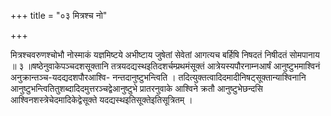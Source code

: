 +++
title = "०३ मित्रश्च नो"

+++

मित्रश्चवरुणश्चोभौ नोस्माकं यज्ञमिष्टये अभीष्टाय जुषेतां सेवेतां आगत्यच बर्हिषि निषदतं निषीदतं सोमपानाय ॥ ३ ॥षष्ठेनुवाकेपञ्चदशसूक्तानि तत्रयदद्यस्थइतिदशर्चम्प्रथमंसूक्तं आत्रेयस्यपौरनाम्नआर्षं आनुष्टुभमाश्विनं अनुक्रान्तञ्च-यदद्यदशपौरआश्वि- नन्तदानुष्टुभन्त्विति । तदित्युक्तत्वादिदमादीनिषट्सूक्तान्याश्विनानि आनुष्टुभन्त्वितितुशब्दादिदमुत्तरञ्चद्वेआनुष्टुभे प्रातरनुवाके आश्विने क्रतौ आनुष्टुभेछन्दसि आश्विनशस्त्रेचेदमादिकेद्वेसूक्ते यदद्यस्थइतिसूक्तेइतिसूत्रितम् ।